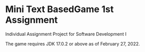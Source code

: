 # Mini Text BasedGame 1st Assignment
Individual Assignment Project for Software Development I 

The game requires JDK 17.0.2 or above as of February 27, 2022.
